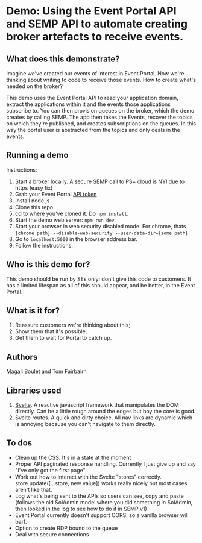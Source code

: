 # Demo: Using the Event Portal API and SEMP API to automate creating broker artefacts to receive events.

## What does this demonstrate?

Imagine we've created our events of interest in Event Portal. Now we're thinking about writing to code to receive those events.  How to create what's needed on the broker?

This demo uses the Event Portal API to read your application domain, extract the applications within it and the events those applications subscribe to.  You can then provision queues on the broker, which the demo creates by calling SEMP.  The app then takes the Events, recover the topics on which they're published, and creates subscriptions on the queues.  In this way the portal user is abstracted from the topics and only deals in the events.

## Running a demo

Instructions:
1. Start a broker locally.  A secure SEMP call to PS+ cloud is NYI due to https (easy fix)
2. Grab your Event Portal [API token](https://docs.solace.com/Solace-Cloud/ght_api_tokens.htm#Create )
3. Install node.js
4. Clone this repo
5. cd to where you've cloned it.  Do `npm install`.
6. Start the demo web server: `npm run dev`
7. Start your browser in web security disabled mode.  For chrome, thats `{chrome path} --disable-web-security --user-data-dir={some path}`
8. Go to `localhost:5000` in the browser address bar.
9. Follow the instructions.

## Who is this demo for?

This demo should be run by SEs only: don't give this code to customers.  It has a limited lifespan as all of this should appear, and be better, in the Event Portal.  

## What is it for?

1. Reassure customers we're thinking about this;
2. Show them that it's possible;
3. Get them to wait for Portal to catch up.

## Authors
Magali Boulet and Tom Fairbairn

## Libraries used

1. [Svelte](https://svelte.dev/).  A reactive javascript framework that manipulates the DOM directly.  Can be a little rough around the edges but boy the core is good.
2. Svelte routes.  A quick and dirty choice.  All nav links are dynamic which is annoying because you can't navigate to them directly.

## To dos
* Clean up the CSS.  It's in a state at the moment
* Proper API paginated response handling.  Currently I just give up and say "I've only got the first page"
* Work out how to interact with the Svelte "stores" correctly.  store.update([...store, new value]) works really nicely but most cases aren't like that.
* Log what's being sent to the APIs so users can see, copy and paste (follows the old SolAdmin model where you did something in SolAdmin, then looked in the log to see how to do it in SEMP v1)
* Event Portal currently doesn't support CORS, so a vanilla browser will barf.
* Option to create RDP bound to the queue
* Deal with secure connections
